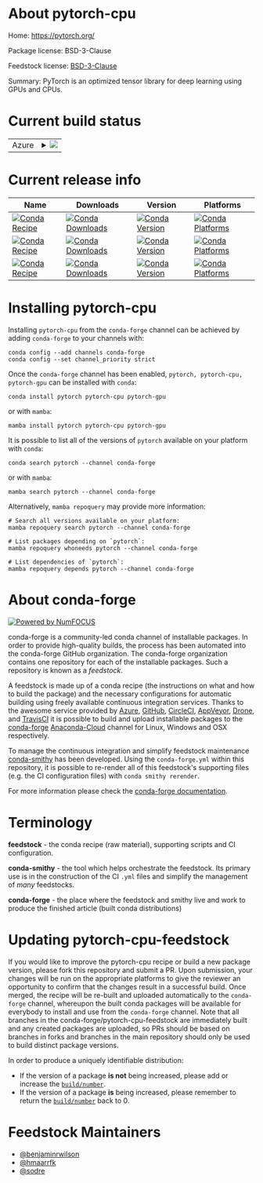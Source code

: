 About pytorch-cpu
=================

Home: https://pytorch.org/

Package license: BSD-3-Clause

Feedstock license: [BSD-3-Clause](https://github.com/conda-forge/pytorch-cpu-feedstock/blob/main/LICENSE.txt)

Summary: PyTorch is an optimized tensor library for deep learning using GPUs and CPUs.

Current build status
====================


<table>
    
  <tr>
    <td>Azure</td>
    <td>
      <details>
        <summary>
          <a href="https://dev.azure.com/conda-forge/feedstock-builds/_build/latest?definitionId=2441&branchName=main">
            <img src="https://dev.azure.com/conda-forge/feedstock-builds/_apis/build/status/pytorch-cpu-feedstock?branchName=main">
          </a>
        </summary>
        <table>
          <thead><tr><th>Variant</th><th>Status</th></tr></thead>
          <tbody><tr>
              <td>linux_64_c_compiler_version10cuda_compiler_version11.1cudnn8cxx_compiler_version10numpy1.19python3.7.____cpython</td>
              <td>
                <a href="https://dev.azure.com/conda-forge/feedstock-builds/_build/latest?definitionId=2441&branchName=main">
                  <img src="https://dev.azure.com/conda-forge/feedstock-builds/_apis/build/status/pytorch-cpu-feedstock?branchName=main&jobName=linux&configuration=linux_64_c_compiler_version10cuda_compiler_version11.1cudnn8cxx_compiler_version10numpy1.19python3.7.____cpython" alt="variant">
                </a>
              </td>
            </tr><tr>
              <td>linux_64_c_compiler_version10cuda_compiler_version11.1cudnn8cxx_compiler_version10numpy1.19python3.8.____cpython</td>
              <td>
                <a href="https://dev.azure.com/conda-forge/feedstock-builds/_build/latest?definitionId=2441&branchName=main">
                  <img src="https://dev.azure.com/conda-forge/feedstock-builds/_apis/build/status/pytorch-cpu-feedstock?branchName=main&jobName=linux&configuration=linux_64_c_compiler_version10cuda_compiler_version11.1cudnn8cxx_compiler_version10numpy1.19python3.8.____cpython" alt="variant">
                </a>
              </td>
            </tr><tr>
              <td>linux_64_c_compiler_version10cuda_compiler_version11.1cudnn8cxx_compiler_version10numpy1.19python3.9.____cpython</td>
              <td>
                <a href="https://dev.azure.com/conda-forge/feedstock-builds/_build/latest?definitionId=2441&branchName=main">
                  <img src="https://dev.azure.com/conda-forge/feedstock-builds/_apis/build/status/pytorch-cpu-feedstock?branchName=main&jobName=linux&configuration=linux_64_c_compiler_version10cuda_compiler_version11.1cudnn8cxx_compiler_version10numpy1.19python3.9.____cpython" alt="variant">
                </a>
              </td>
            </tr><tr>
              <td>linux_64_c_compiler_version10cuda_compiler_version11.1cudnn8cxx_compiler_version10numpy1.21python3.10.____cpython</td>
              <td>
                <a href="https://dev.azure.com/conda-forge/feedstock-builds/_build/latest?definitionId=2441&branchName=main">
                  <img src="https://dev.azure.com/conda-forge/feedstock-builds/_apis/build/status/pytorch-cpu-feedstock?branchName=main&jobName=linux&configuration=linux_64_c_compiler_version10cuda_compiler_version11.1cudnn8cxx_compiler_version10numpy1.21python3.10.____cpython" alt="variant">
                </a>
              </td>
            </tr><tr>
              <td>linux_64_c_compiler_version10cuda_compiler_version11.2cudnn8cxx_compiler_version10numpy1.19python3.7.____cpython</td>
              <td>
                <a href="https://dev.azure.com/conda-forge/feedstock-builds/_build/latest?definitionId=2441&branchName=main">
                  <img src="https://dev.azure.com/conda-forge/feedstock-builds/_apis/build/status/pytorch-cpu-feedstock?branchName=main&jobName=linux&configuration=linux_64_c_compiler_version10cuda_compiler_version11.2cudnn8cxx_compiler_version10numpy1.19python3.7.____cpython" alt="variant">
                </a>
              </td>
            </tr><tr>
              <td>linux_64_c_compiler_version10cuda_compiler_version11.2cudnn8cxx_compiler_version10numpy1.19python3.8.____cpython</td>
              <td>
                <a href="https://dev.azure.com/conda-forge/feedstock-builds/_build/latest?definitionId=2441&branchName=main">
                  <img src="https://dev.azure.com/conda-forge/feedstock-builds/_apis/build/status/pytorch-cpu-feedstock?branchName=main&jobName=linux&configuration=linux_64_c_compiler_version10cuda_compiler_version11.2cudnn8cxx_compiler_version10numpy1.19python3.8.____cpython" alt="variant">
                </a>
              </td>
            </tr><tr>
              <td>linux_64_c_compiler_version10cuda_compiler_version11.2cudnn8cxx_compiler_version10numpy1.19python3.9.____cpython</td>
              <td>
                <a href="https://dev.azure.com/conda-forge/feedstock-builds/_build/latest?definitionId=2441&branchName=main">
                  <img src="https://dev.azure.com/conda-forge/feedstock-builds/_apis/build/status/pytorch-cpu-feedstock?branchName=main&jobName=linux&configuration=linux_64_c_compiler_version10cuda_compiler_version11.2cudnn8cxx_compiler_version10numpy1.19python3.9.____cpython" alt="variant">
                </a>
              </td>
            </tr><tr>
              <td>linux_64_c_compiler_version10cuda_compiler_version11.2cudnn8cxx_compiler_version10numpy1.21python3.10.____cpython</td>
              <td>
                <a href="https://dev.azure.com/conda-forge/feedstock-builds/_build/latest?definitionId=2441&branchName=main">
                  <img src="https://dev.azure.com/conda-forge/feedstock-builds/_apis/build/status/pytorch-cpu-feedstock?branchName=main&jobName=linux&configuration=linux_64_c_compiler_version10cuda_compiler_version11.2cudnn8cxx_compiler_version10numpy1.21python3.10.____cpython" alt="variant">
                </a>
              </td>
            </tr><tr>
              <td>linux_64_c_compiler_version10cuda_compiler_versionNonecudnnundefinedcxx_compiler_version10numpy1.19python3.7.____cpython</td>
              <td>
                <a href="https://dev.azure.com/conda-forge/feedstock-builds/_build/latest?definitionId=2441&branchName=main">
                  <img src="https://dev.azure.com/conda-forge/feedstock-builds/_apis/build/status/pytorch-cpu-feedstock?branchName=main&jobName=linux&configuration=linux_64_c_compiler_version10cuda_compiler_versionNonecudnnundefinedcxx_compiler_version10numpy1.19python3.7.____cpython" alt="variant">
                </a>
              </td>
            </tr><tr>
              <td>linux_64_c_compiler_version10cuda_compiler_versionNonecudnnundefinedcxx_compiler_version10numpy1.19python3.8.____cpython</td>
              <td>
                <a href="https://dev.azure.com/conda-forge/feedstock-builds/_build/latest?definitionId=2441&branchName=main">
                  <img src="https://dev.azure.com/conda-forge/feedstock-builds/_apis/build/status/pytorch-cpu-feedstock?branchName=main&jobName=linux&configuration=linux_64_c_compiler_version10cuda_compiler_versionNonecudnnundefinedcxx_compiler_version10numpy1.19python3.8.____cpython" alt="variant">
                </a>
              </td>
            </tr><tr>
              <td>linux_64_c_compiler_version10cuda_compiler_versionNonecudnnundefinedcxx_compiler_version10numpy1.19python3.9.____cpython</td>
              <td>
                <a href="https://dev.azure.com/conda-forge/feedstock-builds/_build/latest?definitionId=2441&branchName=main">
                  <img src="https://dev.azure.com/conda-forge/feedstock-builds/_apis/build/status/pytorch-cpu-feedstock?branchName=main&jobName=linux&configuration=linux_64_c_compiler_version10cuda_compiler_versionNonecudnnundefinedcxx_compiler_version10numpy1.19python3.9.____cpython" alt="variant">
                </a>
              </td>
            </tr><tr>
              <td>linux_64_c_compiler_version10cuda_compiler_versionNonecudnnundefinedcxx_compiler_version10numpy1.21python3.10.____cpython</td>
              <td>
                <a href="https://dev.azure.com/conda-forge/feedstock-builds/_build/latest?definitionId=2441&branchName=main">
                  <img src="https://dev.azure.com/conda-forge/feedstock-builds/_apis/build/status/pytorch-cpu-feedstock?branchName=main&jobName=linux&configuration=linux_64_c_compiler_version10cuda_compiler_versionNonecudnnundefinedcxx_compiler_version10numpy1.21python3.10.____cpython" alt="variant">
                </a>
              </td>
            </tr><tr>
              <td>linux_64_c_compiler_version7cuda_compiler_version10.2cudnn7cxx_compiler_version7numpy1.19python3.7.____cpython</td>
              <td>
                <a href="https://dev.azure.com/conda-forge/feedstock-builds/_build/latest?definitionId=2441&branchName=main">
                  <img src="https://dev.azure.com/conda-forge/feedstock-builds/_apis/build/status/pytorch-cpu-feedstock?branchName=main&jobName=linux&configuration=linux_64_c_compiler_version7cuda_compiler_version10.2cudnn7cxx_compiler_version7numpy1.19python3.7.____cpython" alt="variant">
                </a>
              </td>
            </tr><tr>
              <td>linux_64_c_compiler_version7cuda_compiler_version10.2cudnn7cxx_compiler_version7numpy1.19python3.8.____cpython</td>
              <td>
                <a href="https://dev.azure.com/conda-forge/feedstock-builds/_build/latest?definitionId=2441&branchName=main">
                  <img src="https://dev.azure.com/conda-forge/feedstock-builds/_apis/build/status/pytorch-cpu-feedstock?branchName=main&jobName=linux&configuration=linux_64_c_compiler_version7cuda_compiler_version10.2cudnn7cxx_compiler_version7numpy1.19python3.8.____cpython" alt="variant">
                </a>
              </td>
            </tr><tr>
              <td>linux_64_c_compiler_version7cuda_compiler_version10.2cudnn7cxx_compiler_version7numpy1.19python3.9.____cpython</td>
              <td>
                <a href="https://dev.azure.com/conda-forge/feedstock-builds/_build/latest?definitionId=2441&branchName=main">
                  <img src="https://dev.azure.com/conda-forge/feedstock-builds/_apis/build/status/pytorch-cpu-feedstock?branchName=main&jobName=linux&configuration=linux_64_c_compiler_version7cuda_compiler_version10.2cudnn7cxx_compiler_version7numpy1.19python3.9.____cpython" alt="variant">
                </a>
              </td>
            </tr><tr>
              <td>linux_64_c_compiler_version7cuda_compiler_version10.2cudnn7cxx_compiler_version7numpy1.21python3.10.____cpython</td>
              <td>
                <a href="https://dev.azure.com/conda-forge/feedstock-builds/_build/latest?definitionId=2441&branchName=main">
                  <img src="https://dev.azure.com/conda-forge/feedstock-builds/_apis/build/status/pytorch-cpu-feedstock?branchName=main&jobName=linux&configuration=linux_64_c_compiler_version7cuda_compiler_version10.2cudnn7cxx_compiler_version7numpy1.21python3.10.____cpython" alt="variant">
                </a>
              </td>
            </tr><tr>
              <td>linux_64_c_compiler_version9cuda_compiler_version11.0cudnn8cxx_compiler_version9numpy1.19python3.7.____cpython</td>
              <td>
                <a href="https://dev.azure.com/conda-forge/feedstock-builds/_build/latest?definitionId=2441&branchName=main">
                  <img src="https://dev.azure.com/conda-forge/feedstock-builds/_apis/build/status/pytorch-cpu-feedstock?branchName=main&jobName=linux&configuration=linux_64_c_compiler_version9cuda_compiler_version11.0cudnn8cxx_compiler_version9numpy1.19python3.7.____cpython" alt="variant">
                </a>
              </td>
            </tr><tr>
              <td>linux_64_c_compiler_version9cuda_compiler_version11.0cudnn8cxx_compiler_version9numpy1.19python3.8.____cpython</td>
              <td>
                <a href="https://dev.azure.com/conda-forge/feedstock-builds/_build/latest?definitionId=2441&branchName=main">
                  <img src="https://dev.azure.com/conda-forge/feedstock-builds/_apis/build/status/pytorch-cpu-feedstock?branchName=main&jobName=linux&configuration=linux_64_c_compiler_version9cuda_compiler_version11.0cudnn8cxx_compiler_version9numpy1.19python3.8.____cpython" alt="variant">
                </a>
              </td>
            </tr><tr>
              <td>linux_64_c_compiler_version9cuda_compiler_version11.0cudnn8cxx_compiler_version9numpy1.19python3.9.____cpython</td>
              <td>
                <a href="https://dev.azure.com/conda-forge/feedstock-builds/_build/latest?definitionId=2441&branchName=main">
                  <img src="https://dev.azure.com/conda-forge/feedstock-builds/_apis/build/status/pytorch-cpu-feedstock?branchName=main&jobName=linux&configuration=linux_64_c_compiler_version9cuda_compiler_version11.0cudnn8cxx_compiler_version9numpy1.19python3.9.____cpython" alt="variant">
                </a>
              </td>
            </tr><tr>
              <td>linux_64_c_compiler_version9cuda_compiler_version11.0cudnn8cxx_compiler_version9numpy1.21python3.10.____cpython</td>
              <td>
                <a href="https://dev.azure.com/conda-forge/feedstock-builds/_build/latest?definitionId=2441&branchName=main">
                  <img src="https://dev.azure.com/conda-forge/feedstock-builds/_apis/build/status/pytorch-cpu-feedstock?branchName=main&jobName=linux&configuration=linux_64_c_compiler_version9cuda_compiler_version11.0cudnn8cxx_compiler_version9numpy1.21python3.10.____cpython" alt="variant">
                </a>
              </td>
            </tr><tr>
              <td>osx_64_numpy1.19osx_implmpspython3.7.____cpython</td>
              <td>
                <a href="https://dev.azure.com/conda-forge/feedstock-builds/_build/latest?definitionId=2441&branchName=main">
                  <img src="https://dev.azure.com/conda-forge/feedstock-builds/_apis/build/status/pytorch-cpu-feedstock?branchName=main&jobName=osx&configuration=osx_64_numpy1.19osx_implmpspython3.7.____cpython" alt="variant">
                </a>
              </td>
            </tr><tr>
              <td>osx_64_numpy1.19osx_implmpspython3.8.____cpython</td>
              <td>
                <a href="https://dev.azure.com/conda-forge/feedstock-builds/_build/latest?definitionId=2441&branchName=main">
                  <img src="https://dev.azure.com/conda-forge/feedstock-builds/_apis/build/status/pytorch-cpu-feedstock?branchName=main&jobName=osx&configuration=osx_64_numpy1.19osx_implmpspython3.8.____cpython" alt="variant">
                </a>
              </td>
            </tr><tr>
              <td>osx_64_numpy1.19osx_implmpspython3.9.____cpython</td>
              <td>
                <a href="https://dev.azure.com/conda-forge/feedstock-builds/_build/latest?definitionId=2441&branchName=main">
                  <img src="https://dev.azure.com/conda-forge/feedstock-builds/_apis/build/status/pytorch-cpu-feedstock?branchName=main&jobName=osx&configuration=osx_64_numpy1.19osx_implmpspython3.9.____cpython" alt="variant">
                </a>
              </td>
            </tr><tr>
              <td>osx_64_numpy1.19osx_implnompspython3.7.____cpython</td>
              <td>
                <a href="https://dev.azure.com/conda-forge/feedstock-builds/_build/latest?definitionId=2441&branchName=main">
                  <img src="https://dev.azure.com/conda-forge/feedstock-builds/_apis/build/status/pytorch-cpu-feedstock?branchName=main&jobName=osx&configuration=osx_64_numpy1.19osx_implnompspython3.7.____cpython" alt="variant">
                </a>
              </td>
            </tr><tr>
              <td>osx_64_numpy1.19osx_implnompspython3.8.____cpython</td>
              <td>
                <a href="https://dev.azure.com/conda-forge/feedstock-builds/_build/latest?definitionId=2441&branchName=main">
                  <img src="https://dev.azure.com/conda-forge/feedstock-builds/_apis/build/status/pytorch-cpu-feedstock?branchName=main&jobName=osx&configuration=osx_64_numpy1.19osx_implnompspython3.8.____cpython" alt="variant">
                </a>
              </td>
            </tr><tr>
              <td>osx_64_numpy1.19osx_implnompspython3.9.____cpython</td>
              <td>
                <a href="https://dev.azure.com/conda-forge/feedstock-builds/_build/latest?definitionId=2441&branchName=main">
                  <img src="https://dev.azure.com/conda-forge/feedstock-builds/_apis/build/status/pytorch-cpu-feedstock?branchName=main&jobName=osx&configuration=osx_64_numpy1.19osx_implnompspython3.9.____cpython" alt="variant">
                </a>
              </td>
            </tr><tr>
              <td>osx_64_numpy1.21osx_implmpspython3.10.____cpython</td>
              <td>
                <a href="https://dev.azure.com/conda-forge/feedstock-builds/_build/latest?definitionId=2441&branchName=main">
                  <img src="https://dev.azure.com/conda-forge/feedstock-builds/_apis/build/status/pytorch-cpu-feedstock?branchName=main&jobName=osx&configuration=osx_64_numpy1.21osx_implmpspython3.10.____cpython" alt="variant">
                </a>
              </td>
            </tr><tr>
              <td>osx_64_numpy1.21osx_implnompspython3.10.____cpython</td>
              <td>
                <a href="https://dev.azure.com/conda-forge/feedstock-builds/_build/latest?definitionId=2441&branchName=main">
                  <img src="https://dev.azure.com/conda-forge/feedstock-builds/_apis/build/status/pytorch-cpu-feedstock?branchName=main&jobName=osx&configuration=osx_64_numpy1.21osx_implnompspython3.10.____cpython" alt="variant">
                </a>
              </td>
            </tr><tr>
              <td>osx_arm64_numpy1.19osx_implmpspython3.8.____cpython</td>
              <td>
                <a href="https://dev.azure.com/conda-forge/feedstock-builds/_build/latest?definitionId=2441&branchName=main">
                  <img src="https://dev.azure.com/conda-forge/feedstock-builds/_apis/build/status/pytorch-cpu-feedstock?branchName=main&jobName=osx&configuration=osx_arm64_numpy1.19osx_implmpspython3.8.____cpython" alt="variant">
                </a>
              </td>
            </tr><tr>
              <td>osx_arm64_numpy1.19osx_implmpspython3.9.____cpython</td>
              <td>
                <a href="https://dev.azure.com/conda-forge/feedstock-builds/_build/latest?definitionId=2441&branchName=main">
                  <img src="https://dev.azure.com/conda-forge/feedstock-builds/_apis/build/status/pytorch-cpu-feedstock?branchName=main&jobName=osx&configuration=osx_arm64_numpy1.19osx_implmpspython3.9.____cpython" alt="variant">
                </a>
              </td>
            </tr><tr>
              <td>osx_arm64_numpy1.19osx_implnompspython3.8.____cpython</td>
              <td>
                <a href="https://dev.azure.com/conda-forge/feedstock-builds/_build/latest?definitionId=2441&branchName=main">
                  <img src="https://dev.azure.com/conda-forge/feedstock-builds/_apis/build/status/pytorch-cpu-feedstock?branchName=main&jobName=osx&configuration=osx_arm64_numpy1.19osx_implnompspython3.8.____cpython" alt="variant">
                </a>
              </td>
            </tr><tr>
              <td>osx_arm64_numpy1.19osx_implnompspython3.9.____cpython</td>
              <td>
                <a href="https://dev.azure.com/conda-forge/feedstock-builds/_build/latest?definitionId=2441&branchName=main">
                  <img src="https://dev.azure.com/conda-forge/feedstock-builds/_apis/build/status/pytorch-cpu-feedstock?branchName=main&jobName=osx&configuration=osx_arm64_numpy1.19osx_implnompspython3.9.____cpython" alt="variant">
                </a>
              </td>
            </tr><tr>
              <td>osx_arm64_numpy1.21osx_implmpspython3.10.____cpython</td>
              <td>
                <a href="https://dev.azure.com/conda-forge/feedstock-builds/_build/latest?definitionId=2441&branchName=main">
                  <img src="https://dev.azure.com/conda-forge/feedstock-builds/_apis/build/status/pytorch-cpu-feedstock?branchName=main&jobName=osx&configuration=osx_arm64_numpy1.21osx_implmpspython3.10.____cpython" alt="variant">
                </a>
              </td>
            </tr><tr>
              <td>osx_arm64_numpy1.21osx_implnompspython3.10.____cpython</td>
              <td>
                <a href="https://dev.azure.com/conda-forge/feedstock-builds/_build/latest?definitionId=2441&branchName=main">
                  <img src="https://dev.azure.com/conda-forge/feedstock-builds/_apis/build/status/pytorch-cpu-feedstock?branchName=main&jobName=osx&configuration=osx_arm64_numpy1.21osx_implnompspython3.10.____cpython" alt="variant">
                </a>
              </td>
            </tr>
          </tbody>
        </table>
      </details>
    </td>
  </tr>
</table>

Current release info
====================

| Name | Downloads | Version | Platforms |
| --- | --- | --- | --- |
| [![Conda Recipe](https://img.shields.io/badge/recipe-pytorch-green.svg)](https://anaconda.org/conda-forge/pytorch) | [![Conda Downloads](https://img.shields.io/conda/dn/conda-forge/pytorch.svg)](https://anaconda.org/conda-forge/pytorch) | [![Conda Version](https://img.shields.io/conda/vn/conda-forge/pytorch.svg)](https://anaconda.org/conda-forge/pytorch) | [![Conda Platforms](https://img.shields.io/conda/pn/conda-forge/pytorch.svg)](https://anaconda.org/conda-forge/pytorch) |
| [![Conda Recipe](https://img.shields.io/badge/recipe-pytorch--cpu-green.svg)](https://anaconda.org/conda-forge/pytorch-cpu) | [![Conda Downloads](https://img.shields.io/conda/dn/conda-forge/pytorch-cpu.svg)](https://anaconda.org/conda-forge/pytorch-cpu) | [![Conda Version](https://img.shields.io/conda/vn/conda-forge/pytorch-cpu.svg)](https://anaconda.org/conda-forge/pytorch-cpu) | [![Conda Platforms](https://img.shields.io/conda/pn/conda-forge/pytorch-cpu.svg)](https://anaconda.org/conda-forge/pytorch-cpu) |
| [![Conda Recipe](https://img.shields.io/badge/recipe-pytorch--gpu-green.svg)](https://anaconda.org/conda-forge/pytorch-gpu) | [![Conda Downloads](https://img.shields.io/conda/dn/conda-forge/pytorch-gpu.svg)](https://anaconda.org/conda-forge/pytorch-gpu) | [![Conda Version](https://img.shields.io/conda/vn/conda-forge/pytorch-gpu.svg)](https://anaconda.org/conda-forge/pytorch-gpu) | [![Conda Platforms](https://img.shields.io/conda/pn/conda-forge/pytorch-gpu.svg)](https://anaconda.org/conda-forge/pytorch-gpu) |

Installing pytorch-cpu
======================

Installing `pytorch-cpu` from the `conda-forge` channel can be achieved by adding `conda-forge` to your channels with:

```
conda config --add channels conda-forge
conda config --set channel_priority strict
```

Once the `conda-forge` channel has been enabled, `pytorch, pytorch-cpu, pytorch-gpu` can be installed with `conda`:

```
conda install pytorch pytorch-cpu pytorch-gpu
```

or with `mamba`:

```
mamba install pytorch pytorch-cpu pytorch-gpu
```

It is possible to list all of the versions of `pytorch` available on your platform with `conda`:

```
conda search pytorch --channel conda-forge
```

or with `mamba`:

```
mamba search pytorch --channel conda-forge
```

Alternatively, `mamba repoquery` may provide more information:

```
# Search all versions available on your platform:
mamba repoquery search pytorch --channel conda-forge

# List packages depending on `pytorch`:
mamba repoquery whoneeds pytorch --channel conda-forge

# List dependencies of `pytorch`:
mamba repoquery depends pytorch --channel conda-forge
```


About conda-forge
=================

[![Powered by
NumFOCUS](https://img.shields.io/badge/powered%20by-NumFOCUS-orange.svg?style=flat&colorA=E1523D&colorB=007D8A)](https://numfocus.org)

conda-forge is a community-led conda channel of installable packages.
In order to provide high-quality builds, the process has been automated into the
conda-forge GitHub organization. The conda-forge organization contains one repository
for each of the installable packages. Such a repository is known as a *feedstock*.

A feedstock is made up of a conda recipe (the instructions on what and how to build
the package) and the necessary configurations for automatic building using freely
available continuous integration services. Thanks to the awesome service provided by
[Azure](https://azure.microsoft.com/en-us/services/devops/), [GitHub](https://github.com/),
[CircleCI](https://circleci.com/), [AppVeyor](https://www.appveyor.com/),
[Drone](https://cloud.drone.io/welcome), and [TravisCI](https://travis-ci.com/)
it is possible to build and upload installable packages to the
[conda-forge](https://anaconda.org/conda-forge) [Anaconda-Cloud](https://anaconda.org/)
channel for Linux, Windows and OSX respectively.

To manage the continuous integration and simplify feedstock maintenance
[conda-smithy](https://github.com/conda-forge/conda-smithy) has been developed.
Using the ``conda-forge.yml`` within this repository, it is possible to re-render all of
this feedstock's supporting files (e.g. the CI configuration files) with ``conda smithy rerender``.

For more information please check the [conda-forge documentation](https://conda-forge.org/docs/).

Terminology
===========

**feedstock** - the conda recipe (raw material), supporting scripts and CI configuration.

**conda-smithy** - the tool which helps orchestrate the feedstock.
                   Its primary use is in the construction of the CI ``.yml`` files
                   and simplify the management of *many* feedstocks.

**conda-forge** - the place where the feedstock and smithy live and work to
                  produce the finished article (built conda distributions)


Updating pytorch-cpu-feedstock
==============================

If you would like to improve the pytorch-cpu recipe or build a new
package version, please fork this repository and submit a PR. Upon submission,
your changes will be run on the appropriate platforms to give the reviewer an
opportunity to confirm that the changes result in a successful build. Once
merged, the recipe will be re-built and uploaded automatically to the
`conda-forge` channel, whereupon the built conda packages will be available for
everybody to install and use from the `conda-forge` channel.
Note that all branches in the conda-forge/pytorch-cpu-feedstock are
immediately built and any created packages are uploaded, so PRs should be based
on branches in forks and branches in the main repository should only be used to
build distinct package versions.

In order to produce a uniquely identifiable distribution:
 * If the version of a package **is not** being increased, please add or increase
   the [``build/number``](https://docs.conda.io/projects/conda-build/en/latest/resources/define-metadata.html#build-number-and-string).
 * If the version of a package **is** being increased, please remember to return
   the [``build/number``](https://docs.conda.io/projects/conda-build/en/latest/resources/define-metadata.html#build-number-and-string)
   back to 0.

Feedstock Maintainers
=====================

* [@benjaminrwilson](https://github.com/benjaminrwilson/)
* [@hmaarrfk](https://github.com/hmaarrfk/)
* [@sodre](https://github.com/sodre/)

